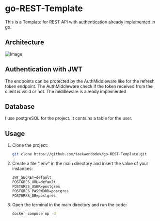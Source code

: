 # go-REST-Template
This is a Template for REST API with authentication already implemented in go.

## Architecture

![Image](https://github.com/user-attachments/assets/1e62b6f7-371c-4dba-9f8c-b65c5ef8ecfc)

## Authentication with JWT

The endpoints can be protected by the AuthMiddleware like for the refresh token endpoint. The AuthMiddleware check if the token received from the client is valid or not. The middleware is already implemented

## Database

I use postgreSQL for the project. It contains a table for the user.

## Usage

1. Clone the project:
   ```bash
   git clone https://github.com/taekwondodev/go-REST-Template.git
   ```
3. Create a file ".env" in the main directory and insert the value of your instances:
   ```txt
   JWT_SECRET=default
   POSTGRES_URL=default
   POSTGRES_USER=postgres
   POSTGRES_PASSWORD=postgres
   POSTGRES_DB=postgres
   ```
4. Open the terminal in the main directory and run the code:
   ```bash
   docker compose up -d
   ```
   
